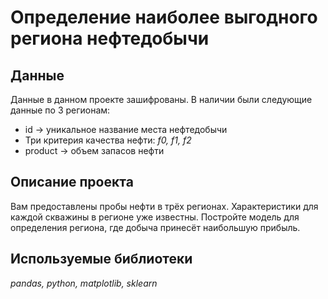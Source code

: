 # Определение наиболее выгодного региона нефтедобычи

## Данные
Данные в данном проекте зашифрованы.
В наличии были следующие данные по 3 регионам:
- id -> уникальное название места нефтедобычи
- Три критерия качества нефти: *f0, f1, f2*
- product -> объем запасов нефти
## Описание проекта 

Вам предоставлены пробы нефти в трёх регионах. Характеристики для каждой скважины в регионе уже известны. Постройте модель для определения региона, где добыча принесёт наибольшую прибыль. 

## Используемые библиотеки
*pandas, python, matplotlib, sklearn*
